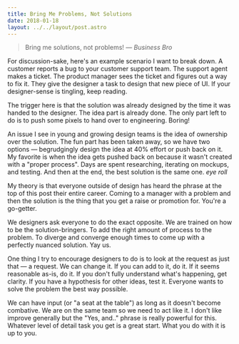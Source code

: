 ```yaml
---
title: Bring Me Problems, Not Solutions
date: 2018-01-18
layout: ../../layout/post.astro
---
```


> Bring me solutions, not problems! <cite>&mdash; Business Bro</cite>

For discussion-sake, here's an example scenario I want to break down. A customer reports a bug to your customer support team. The support agent makes a ticket. The product manager sees the ticket and figures out a way to fix it. They give the designer a task to design that new piece of UI. If your designer-sense is tingling, keep reading.

The trigger here is that the solution was already designed by the time it was handed to the designer. The idea part is already done. The only part left to do is to push some pixels to hand over to engineering. Boring!

An issue I see in young and growing design teams is the idea of ownership over the solution. The fun part has been taken away, so we have two options &mdash; begrudgingly design the idea at 40% effort or push back on it. My favorite is when the idea gets pushed back on because it wasn't created with a "proper process". Days are spent researching, iterating on mockups, and testing. And then at the end, the best solution is the same one. _eye roll_

My theory is that everyone outside of design has heard the phrase at the top of this post their entire career. Coming to a manager with a problem and then the solution is the thing that you get a raise or promotion for. You're a go-getter.

We designers ask everyone to do the exact opposite. We are trained on how to be the solution-bringers. To add the right amount of process to the problem. To diverge and converge enough times to come up with a perfectly nuanced solution. Yay us.

One thing I try to encourage designers to do is to look at the request as just that &mdash; a request. We can change it. If you can add to it, do it. If it seems reasonable as-is, do it. If you don't fully understand what's happening, get clarity. If you have a hypothesis for other ideas, test it. Everyone wants to solve the problem the best way possible.

We can have input (or "a seat at the table") as long as it doesn't become combative. We are on the same team so we need to act like it. I don't like improve generally but the "Yes, and.." phrase is really powerful for this. Whatever level of detail task you get is a great start. What you do with it is up to you.
